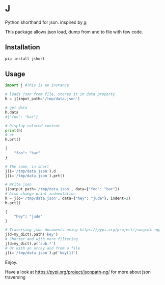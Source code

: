 # J

Python shorthand for json. inspired by [q](https://pypi.org/project/q/)

This package allows json load, dump from and to file with few code.

## Installation

```bash
pip install jshort
```

## Usage

```python
import j #This is an instance

# loads json from file, stores it in data property
h = j(input_path='/tmp/data.json')

# get data
h.data
#{"foo": "bar"}

# Display colored content
print(h)
# or
h.prt()

{
    "foo": "bar"
}

# The same, in short
j(i='/tmp/data.json').d
j(i='/tmp/data.json').prt()

# Write json
j(output_path='/tmp/data.json', data={"foo": "bar"})
# Also change print indnentation
h = j(o='/tmp/data.json', data={"hey": "jude"}, indent=2)
h.prt()

{
    "hey": "jude"
}

# Traversing json documents using https://pypi.org/project/jsonpath-ng/
j(d=my_dict).path('key')
# Shorter and with more filtering
j(d=my_dict).p('sub.*')
# Or with an array and from a file
j(i='/tmp/data.json').p('key[1]')

```

Enjoy.

Have a look at https://pypi.org/project/jsonpath-ng/ for more about json traversing
